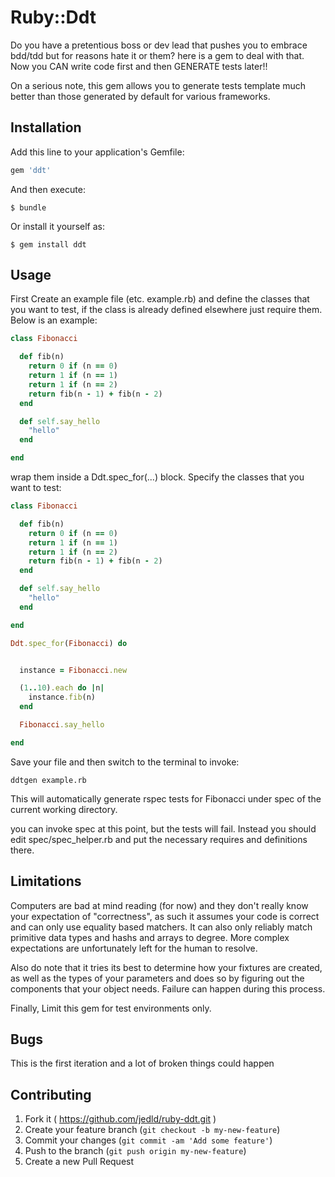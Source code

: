 # Ruby::Ddt

Do you have a pretentious boss or dev lead that pushes you to embrace bdd/tdd but for reasons hate it or them?
here is a gem to deal with that. Now you CAN write code first and then GENERATE tests later!!

On a serious note, this gem allows you to generate tests template much better than those generated by default
for various frameworks.

## Installation

Add this line to your application's Gemfile:

```ruby
gem 'ddt'
```

And then execute:

    $ bundle

Or install it yourself as:

    $ gem install ddt

## Usage

First Create an example file (etc. example.rb) and define the classes that you want to test, if the class is
already defined elsewhere just require them. Below is an example:

```ruby
class Fibonacci

  def fib(n)
    return 0 if (n == 0)
    return 1 if (n == 1)
    return 1 if (n == 2)
    return fib(n - 1) + fib(n - 2)
  end

  def self.say_hello
    "hello"
  end

end
```

wrap them inside a Ddt.spec_for(...) block. Specify the classes that you want to test:

```ruby
class Fibonacci

  def fib(n)
    return 0 if (n == 0)
    return 1 if (n == 1)
    return 1 if (n == 2)
    return fib(n - 1) + fib(n - 2)
  end

  def self.say_hello
    "hello"
  end

end

Ddt.spec_for(Fibonacci) do


  instance = Fibonacci.new

  (1..10).each do |n|
    instance.fib(n)
  end

  Fibonacci.say_hello

end
```

Save your file and then switch to the terminal to invoke:

    ddtgen example.rb

This will automatically generate rspec tests for Fibonacci under spec of the current working directory.

you can invoke spec at this point, but the tests will fail. Instead you should edit spec/spec_helper.rb and
put the necessary requires and definitions there.

## Limitations

Computers are bad at mind reading (for now) and they don't really know your expectation of "correctness", as such
it assumes your code is correct and can only use equality based matchers. It can also only reliably match
primitive data types and hashs and arrays to degree. More complex expectations are unfortunately left for the human to resolve.

Also do note that it tries its best to determine how your fixtures are created, as well as the types
of your parameters and does so by figuring out the components that your object needs. Failure can happen during this process.

Finally, Limit this gem for test environments only.

## Bugs

This is the first iteration and a lot of broken things could happen

## Contributing

1. Fork it ( https://github.com/jedld/ruby-ddt.git )
2. Create your feature branch (`git checkout -b my-new-feature`)
3. Commit your changes (`git commit -am 'Add some feature'`)
4. Push to the branch (`git push origin my-new-feature`)
5. Create a new Pull Request
